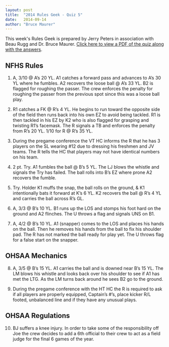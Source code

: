 ```yaml
---
layout: post
title:  "2014 Rules Geek - Quiz 5"
date:   2014-09-14
author: "Bruce Maurer"
---
```


This week's Rules Geek is prepared by Jerry Peters in association with Beau Rugg
and Dr. Bruce Maurer. [Click here to view a PDF of the quiz along with the
answers](https://storage.googleapis.com/ohsaa-websites/quizzes/2014/2014_rules_geek_quiz_5_revised.pdf).

## NFHS Rules
1. A, 3/10 @ A’s 20 YL. A1 catches a forward pass and advances to A’s 30 YL
   where he fumbles. A2 recovers the loose ball @ A’s 33 YL. B2 is flagged for
roughing the passer. The crew enforces the penalty for roughing the passer from
the previous spot since this was a loose ball play.

2. R1 catches a FK @ R’s 4 YL. He begins to run toward the opposite side of the
   field then runs back into his own EZ to avoid being tackled. R1 is then
tackled in his EZ by K2 who is also flagged for grasping and twisting R1’s
facemask. The R signals a TB and enforces the penalty from R’s 20 YL. 1/10 for R
@ R’s 35 YL.

3. During the pregame conference the VT HC informs the R that he has 3 players
   on the SL wearing #12 due to dressing his freshmen and JV teams. The R tells
the HC that players may not have identical numbers on his team.

4. 2 pt. Try. A1 fumbles the ball @ B’s 5 YL. The LJ blows the whistle and
   signals the Try has failed. The ball rolls into B’s EZ where prone A2
recovers the fumble.

5. Try. Holder K1 muffs the snap, the ball rolls on the ground, & K1
   intentionally bats it forward at K’s 6 YL. K2 recovers the ball @ R’s 4 YL
and carries the ball across R’s GL.

6. A, 3/3 @ B’s 10 YL. B1 runs up the LOS and stomps his foot hard on the ground
   and A2 flinches. The U throws a flag and signals UNS on B1.

7. A, 4/2 @ B’s 10 YL. A1 (snapper) comes to the LOS and places his hands on the
   ball. Then he removes his hands from the ball to fix his shoulder pad. The R
has not marked the ball ready for play yet. The U throws flag for a false start
on the snapper.

## OHSAA Mechanics
8. A, 3/5 @ B’s 15 YL. A1 carries the ball and is downed near B’s 15 YL. The LM
   blows his whistle and looks back over his shoulder to see if A1 has met the
LTG. As the LM turns back around he sees B2 go to the ground.

9. During the pregame conference with the HT HC the R is required to ask if all
   players are properly equipped, Captain’s #’s, place kicker R/L footed,
unbalanced line and if they have any unusual plays.

## OHSAA Regulations
10. BJ suffers a knee injury. In order to take some of the responsibility off
    Joe the crew decides to add a 6th official to their crew to act as a field
judge for the final 6 games of the year.
